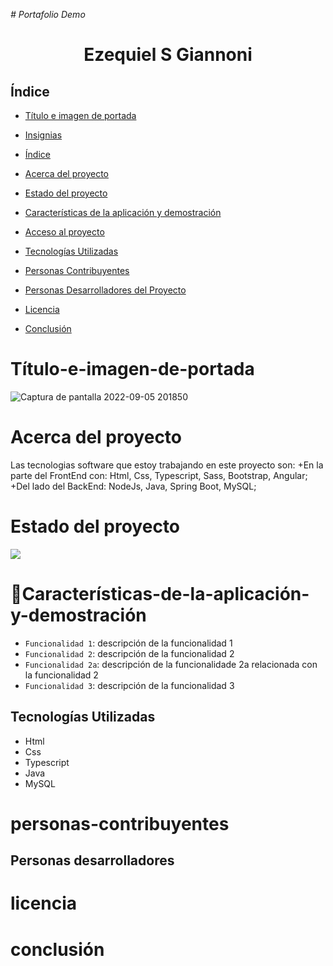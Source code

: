 <em> # Portafolio Demo </em>

<h1 align="center"> Ezequiel S Giannoni </h1>

## Índice

- [Título e imagen de portada](#Título-e-imagen-de-portada)

- [Insignias](#insignias)

- [Índice](#índice)

- [Acerca del proyecto](#acerca-del-proyecto)

- [Estado del proyecto](#estado-del-proyecto)

- [Características de la aplicación y demostración](#Características-de-la-aplicación-y-demostración)

- [Acceso al proyecto](#acceso-proyecto)

- [Tecnologías Utilizadas](#tecnologías-utilizadas)

- [Personas Contribuyentes](#personas-contribuyentes)

- [Personas Desarrolladores del Proyecto](#personas-desarrolladores)

- [Licencia](#licencia)

- [Conclusión](#conclusión)
 # Título-e-imagen-de-portada
 

 ![Captura de pantalla 2022-09-05 201850](https://user-images.githubusercontent.com/82993315/188520084-15c2db2d-39f5-45d9-aebe-04051ade2281.jpg)
 
 # Acerca del proyecto

Las tecnologias software que estoy trabajando en este proyecto son: 
+En la parte del FrontEnd con: Html, Css, Typescript, Sass, Bootstrap, Angular; 
+Del lado del BackEnd: NodeJs, Java, Spring Boot, MySQL;

# Estado del proyecto
<p align="left">
   <img src="https://img.shields.io/badge/STATUS-EN%20DESAROLLO-green">
   </p>

# :hammer:Características-de-la-aplicación-y-demostración

- `Funcionalidad 1`: descripción de la funcionalidad 1
- `Funcionalidad 2`: descripción de la funcionalidad 2
- `Funcionalidad 2a`: descripción de la funcionalidade 2a relacionada con la funcionalidad 2
- `Funcionalidad 3`: descripción de la funcionalidad 3

## Tecnologías Utilizadas

-  Html
-  Css
-  Typescript
-  Java
-  MySQL

# personas-contribuyentes

## Personas desarrolladores

# licencia

# conclusión
